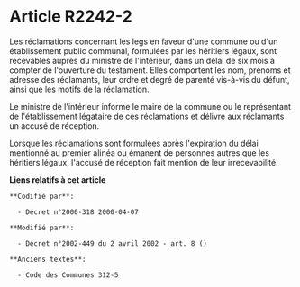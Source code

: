 # Article R2242-2

Les réclamations concernant les legs en faveur d'une commune ou d'un établissement public communal, formulées par les
héritiers légaux, sont recevables auprès du ministre de l'intérieur, dans un délai de six mois à compter de l'ouverture du
testament. Elles comportent les nom, prénoms et adresse des réclamants, leur ordre et degré de parenté vis-à-vis du défunt,
ainsi que les motifs de la réclamation.

Le ministre de l'intérieur informe le maire de la commune ou le représentant de l'établissement légataire de ces réclamations
et délivre aux réclamants un accusé de réception.

Lorsque les réclamations sont formulées après l'expiration du délai mentionné au premier alinéa ou émanent de personnes
autres que les héritiers légaux, l'accusé de réception fait mention de leur irrecevabilité.

**Liens relatifs à cet article**

	**Codifié par**:

	  - Décret n°2000-318 2000-04-07

	**Modifié par**:

	  - Décret n°2002-449 du 2 avril 2002 - art. 8 ()

	**Anciens textes**:

	  - Code des Communes 312-5
